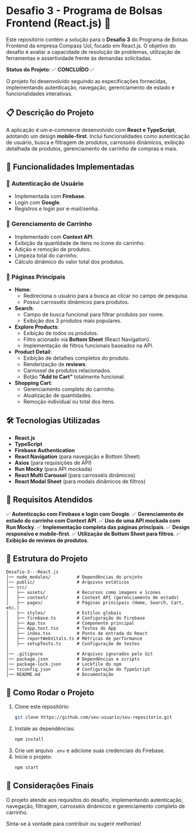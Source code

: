 # Desafio 3 - Programa de Bolsas Frontend (React.js) 🚀

Este repositório contém a solução para o **Desafio 3** do Programa de Bolsas Frontend da empresa Compass Uol, focado em React.js. O objetivo do desafio é avaliar a capacidade de resolução de problemas, utilização de ferramentas e assertividade frente às demandas solicitadas.

**Status do Projeto**: ✅ **CONCLUÍDO** ✅

O projeto foi desenvolvido seguindo as especificações fornecidas, implementando autenticação, navegação, gerenciamento de estado e funcionalidades interativas.

## 📋 Descrição do Projeto

A aplicação é um e-commerce desenvolvido com **React e TypeScript**, adotando um design **mobile-first**. Inclui funcionalidades como autenticação de usuário, busca e filtragem de produtos, carrosséis dinâmicos, exibição detalhada de produtos, gerenciamento de carrinho de compras e mais.

## 🚀 Funcionalidades Implementadas

### 🔐 **Autenticação de Usuário** 
- Implementada com **Firebase**.
- Login com **Google**.
- Registros e login por e-mail/senha.

### 🛒 **Gerenciamento de Carrinho** 
- Implementado com **Context API**.
- Exibição da quantidade de itens no ícone do carrinho.
- Adição e remoção de produtos.
- Limpeza total do carrinho.
- Cálculo dinâmico do valor total dos produtos.

### 📌 **Páginas Principais**
- **Home**:
  - Redireciona o usuário para a busca ao clicar no campo de pesquisa.
  - Possui carrosséis dinâmicos para produtos.
- **Search**:
  - Campo de busca funcional para filtrar produtos por nome.
  - Exibição dos 3 produtos mais populares.
- **Explore Products**:
  - Exibição de todos os produtos.
  - Filtro acionado via **Bottom Sheet** (React Navigation).
  - Implementação de filtros funcionais baseados na API.
- **Product Detail**:
  - Exibição de detalhes completos do produto.
  - Renderização de **reviews**.
  - Carrossel de produtos relacionados.
  - Botão **"Add to Cart"** totalmente funcional.
- **Shopping Cart**:
  - Gerenciamento completo do carrinho.
  - Atualização de quantidades.
  - Remoção individual ou total dos itens.

## 🛠️ Tecnologias Utilizadas
- **React.js**
- **TypeScript**
- **Firebase Authentication**
- **React Navigation** (para navegação e Bottom Sheet)
- **Axios** (para requisições de API)
- **Run Mocky** (para API mockada)
- **React Multi Carousel** (para carrosséis dinâmicos)
- **React Modal Sheet** (para modais dinâmicos de filtros)

## 🔧 Requisitos Atendidos
✅ **Autenticação com Firebase e login com Google**.
✅ **Gerenciamento de estado do carrinho com Context API**.
✅ **Uso de uma API mockada com Run Mocky**.
✅ **Implementação completa das páginas principais**.
✅ **Design responsivo e mobile-first**.
✅ **Utilização de Bottom Sheet para filtros**.
✅ **Exibição de reviews de produtos**.

## 📂 Estrutura do Projeto
```
Desafio-3---React.js
│── node_modules/          # Dependências do projeto
│── public/                # Arquivos estáticos
│── src/
│   ├── assets/            # Recursos como imagens e ícones
│   ├── context/           # Context API (gerenciamento de estado)
│   ├── pages/             # Páginas principais (Home, Search, Cart, etc.)
│   ├── styles/            # Estilos globais
│   ├── firebase.ts        # Configuração do Firebase
│   ├── App.tsx            # Componente principal
│   ├── App.test.tsx       # Testes do App
│   ├── index.tsx          # Ponto de entrada do React
│   ├── reportWebVitals.ts # Métricas de performance
│   ├── setupTests.ts      # Configuração de testes
│
│── .gitignore             # Arquivos ignorados pelo Git
│── package.json           # Dependências e scripts
│── package-lock.json      # Lockfile do npm
│── tsconfig.json          # Configuração do TypeScript
│── README.md              # Documentação
```

## 🚀 Como Rodar o Projeto
1. Clone este repositório:
   ```sh
   git clone https://github.com/seu-usuario/seu-repositorio.git
   ```
2. Instale as dependências:
   ```sh
   npm install
   ```
3. Crie um arquivo `.env` e adicione suas credenciais do Firebase.
4. Inicie o projeto:
   ```sh
   npm start
   ```

## 📌 Considerações Finais
O projeto atende aos requisitos do desafio, implementando autenticação, navegação, filtragem, carrosséis dinâmicos e gerenciamento completo de carrinho.

Sinta-se à vontade para contribuir ou sugerir melhorias! 

